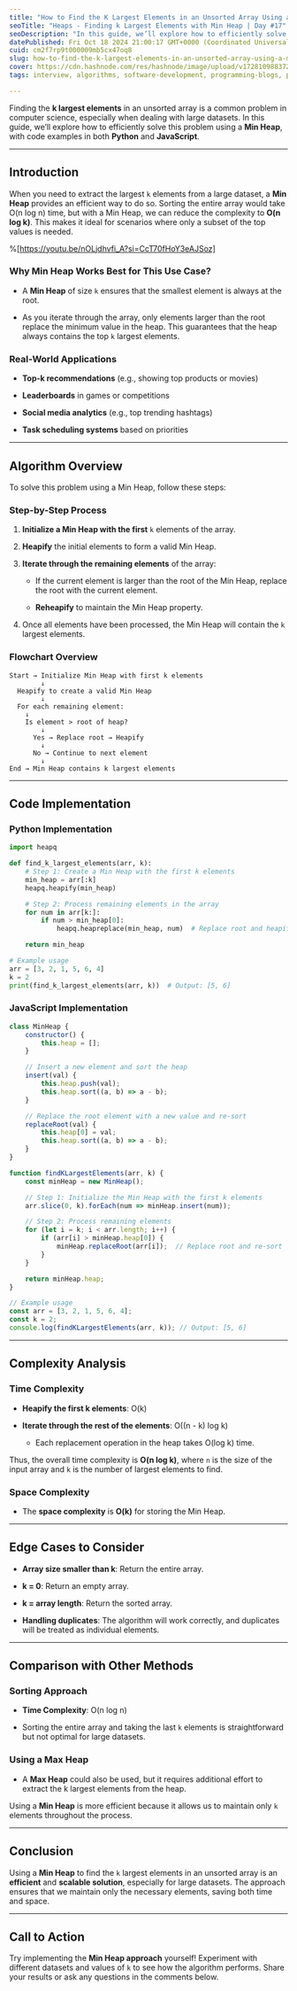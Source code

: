 ```yaml
---
title: "How to Find the K Largest Elements in an Unsorted Array Using a Min Heap | Day #17"
seoTitle: "Heaps - Finding k Largest Elements with Min Heap | Day #17"
seoDescription: "In this guide, we’ll explore how to efficiently solve this problem using a Min Heap, with code examples in both Python and JavaScript."
datePublished: Fri Oct 18 2024 21:00:17 GMT+0000 (Coordinated Universal Time)
cuid: cm2f7rp9t000009mb5cx47oq8
slug: how-to-find-the-k-largest-elements-in-an-unsorted-array-using-a-min-heap-day-17
cover: https://cdn.hashnode.com/res/hashnode/image/upload/v1728109883721/860954ad-7bfe-4ab4-8f51-32dba456e230.png
tags: interview, algorithms, software-development, programming-blogs, programming, web-development, data-structures, webdev, coding, devops, software-engineering, programming-languages, web3, leetcode, wemakedevs

---
```


Finding the **k largest elements** in an unsorted array is a common problem in computer science, especially when dealing with large datasets. In this guide, we’ll explore how to efficiently solve this problem using a **Min Heap**, with code examples in both **Python** and **JavaScript**.

---

## **Introduction**

When you need to extract the largest `k` elements from a large dataset, a **Min Heap** provides an efficient way to do so. Sorting the entire array would take O(n log n) time, but with a Min Heap, we can reduce the complexity to **O(n log k)**. This makes it ideal for scenarios where only a subset of the top values is needed.

%[https://youtu.be/nOLjdhvfi_A?si=CcT70fHoY3eAJSoz] 

### **Why Min Heap Works Best for This Use Case?**

* A **Min Heap** of size `k` ensures that the smallest element is always at the root.
    
* As you iterate through the array, only elements larger than the root replace the minimum value in the heap. This guarantees that the heap always contains the top `k` largest elements.
    

### **Real-World Applications**

* **Top-k recommendations** (e.g., showing top products or movies)
    
* **Leaderboards** in games or competitions
    
* **Social media analytics** (e.g., top trending hashtags)
    
* **Task scheduling systems** based on priorities
    

---

## **Algorithm Overview**

To solve this problem using a Min Heap, follow these steps:

### **Step-by-Step Process**

1. **Initialize a Min Heap with the first** `k` elements of the array.
    
2. **Heapify** the initial elements to form a valid Min Heap.
    
3. **Iterate through the remaining elements** of the array:
    
    * If the current element is larger than the root of the Min Heap, replace the root with the current element.
        
    * **Reheapify** to maintain the Min Heap property.
        
4. Once all elements have been processed, the Min Heap will contain the `k` largest elements.
    

### **Flowchart Overview**

```plaintext
Start → Initialize Min Heap with first k elements
        ↓
  Heapify to create a valid Min Heap
        ↓
  For each remaining element:
    ↓
    Is element > root of heap?
        ↓
      Yes → Replace root → Heapify
        ↓
      No → Continue to next element
        ↓
End → Min Heap contains k largest elements
```

---

## **Code Implementation**

### **Python Implementation**

```python
import heapq

def find_k_largest_elements(arr, k):
    # Step 1: Create a Min Heap with the first k elements
    min_heap = arr[:k]
    heapq.heapify(min_heap)

    # Step 2: Process remaining elements in the array
    for num in arr[k:]:
        if num > min_heap[0]:
            heapq.heapreplace(min_heap, num)  # Replace root and heapify

    return min_heap

# Example usage
arr = [3, 2, 1, 5, 6, 4]
k = 2
print(find_k_largest_elements(arr, k))  # Output: [5, 6]
```

### **JavaScript Implementation**

```javascript
class MinHeap {
    constructor() {
        this.heap = [];
    }

    // Insert a new element and sort the heap
    insert(val) {
        this.heap.push(val);
        this.heap.sort((a, b) => a - b);
    }

    // Replace the root element with a new value and re-sort
    replaceRoot(val) {
        this.heap[0] = val;
        this.heap.sort((a, b) => a - b);
    }
}

function findKLargestElements(arr, k) {
    const minHeap = new MinHeap();

    // Step 1: Initialize the Min Heap with the first k elements
    arr.slice(0, k).forEach(num => minHeap.insert(num));

    // Step 2: Process remaining elements
    for (let i = k; i < arr.length; i++) {
        if (arr[i] > minHeap.heap[0]) {
            minHeap.replaceRoot(arr[i]);  // Replace root and re-sort
        }
    }

    return minHeap.heap;
}

// Example usage
const arr = [3, 2, 1, 5, 6, 4];
const k = 2;
console.log(findKLargestElements(arr, k)); // Output: [5, 6]
```

---

## **Complexity Analysis**

### **Time Complexity**

* **Heapify the first k elements**: O(k)
    
* **Iterate through the rest of the elements**: O((n - k) log k)
    
    * Each replacement operation in the heap takes O(log k) time.
        

Thus, the overall time complexity is **O(n log k)**, where `n` is the size of the input array and `k` is the number of largest elements to find.

### **Space Complexity**

* The **space complexity** is **O(k)** for storing the Min Heap.
    

---

## **Edge Cases to Consider**

* **Array size smaller than k**: Return the entire array.
    
* **k = 0**: Return an empty array.
    
* **k = array length**: Return the sorted array.
    
* **Handling duplicates**: The algorithm will work correctly, and duplicates will be treated as individual elements.
    

---

## **Comparison with Other Methods**

### **Sorting Approach**

* **Time Complexity**: O(n log n)
    
* Sorting the entire array and taking the last `k` elements is straightforward but not optimal for large datasets.
    

### **Using a Max Heap**

* A **Max Heap** could also be used, but it requires additional effort to extract the k largest elements from the heap.
    

Using a **Min Heap** is more efficient because it allows us to maintain only `k` elements throughout the process.

---

## **Conclusion**

Using a **Min Heap** to find the `k` largest elements in an unsorted array is an **efficient** and **scalable solution**, especially for large datasets. The approach ensures that we maintain only the necessary elements, saving both time and space.

---

## **Call to Action**

Try implementing the **Min Heap approach** yourself! Experiment with different datasets and values of `k` to see how the algorithm performs. Share your results or ask any questions in the comments below.